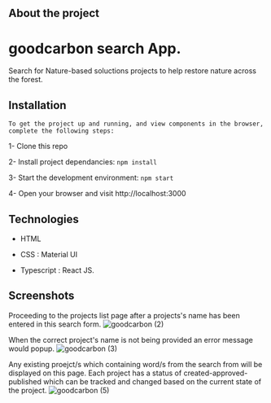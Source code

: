 ## About the project

# goodcarbon search App.

Search for Nature-based soluctions projects to help restore nature across the forest.

## Installation

`To get the project up and running, and view components in the browser, complete the following steps:`

1- Clone this repo

2- Install project dependancies: `npm install`

3- Start the development environment: `npm start`

4- Open your browser and visit http://localhost:3000


## Technologies

- HTML

- CSS : Material UI

- Typescript : React JS.

## Screenshots

Proceeding to the projects list page after a projects's name has been entered in this search form.
![goodcarbon (2)](https://user-images.githubusercontent.com/17381734/201226290-85b8721a-90f0-4d27-afe2-77aca229eed0.png)

When the correct project's name is not being provided an error message would popup.
![goodcarbon (3)](https://user-images.githubusercontent.com/17381734/201278162-c42473d2-71bd-4386-8a1a-dd6a27176924.png)

Any existing proejct/s which containing word/s from the search from will be displayed on this page.
Each project has a status of created-approved-published which can be tracked and changed based on the current state of the project.
![goodcarbon (5)](https://user-images.githubusercontent.com/17381734/201280463-3353fb2f-9034-43ea-a5f7-8a93018432ca.png)



